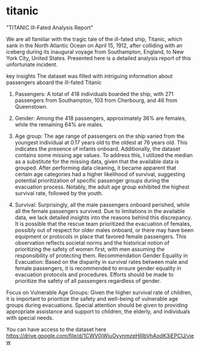 # titanic
"TITANIC Ill-Fated Analysis Report"

We are all familiar with the tragic tale of the ill-fated ship, Titanic, which sank in the North Atlantic Ocean on April 15, 1912, after colliding with an iceberg during its inaugural voyage from Southampton, England, to New York City, United States. Presented here is a detailed analysis report of this unfortunate incident. 

key insights
The dataset was filled with intriguing information about passengers aboard the ill-fated Titanic

1) Passengers: A total of 418 individuals boarded the ship, with 271 passengers from Southampton, 103 from Cherbourg, and 46 from Queenstown.

2) Gender: Among the 418 passengers, approximately 36% are females, while the remaining 64% are males.

3) Age group: The age range of passengers on the ship varied from the youngest individual at 0.17 years old to the oldest at 76 years old. This indicates the presence of infants onboard. Additionally, the dataset contains some missing age values. To address this, I utilized the median as a substitute for the missing data, given that the available data is grouped. After performing data cleaning, it became apparent that certain age categories had a higher likelihood of survival, suggesting potential prioritization of specific passenger groups during the evacuation process. Notably, the adult age group exhibited the highest survival rate, followed by the youth.

4) Survival: Surprisingly, all the male passengers onboard perished, while all the female passengers survived. Due to limitations in the available data, we lack detailed insights into the reasons behind this discrepancy. It is possible that the rescue team prioritized the evacuation of females, possibly out of respect for older males onboard, or there may have been equipment or protocols in place that favored female passengers. This observation reflects societal norms and the historical notion of prioritizing the safety of women first, with men assuming the responsibility of protecting them.
Recommendation
Gender Equality in Evacuation: Based on the disparity in survival rates between male and female passengers, it is recommended to ensure gender equality in evacuation protocols and procedures. Efforts should be made to prioritize the safety of all passengers regardless of gender.

Focus on Vulnerable Age Groups: Given the higher survival rate of children, it is important to prioritize the safety and well-being of vulnerable age groups during evacuations. Special attention should be given to providing appropriate assistance and support to children, the elderly, and individuals with special needs.

You can have access to the dataset here
https://drive.google.com/file/d/1CWV0jWjuOvynmzeHIllbVhAodK3iEPCU/view
